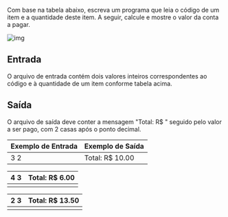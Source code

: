 Com base na tabela abaixo, escreva um programa que leia o código de um item e a quantidade deste item. A seguir, calcule e mostre o valor da conta a pagar.

![img](https://resources.urionlinejudge.com.br/gallery/images/problems/UOJ_1038_pt.png)

## Entrada

O arquivo de entrada contém dois valores inteiros correspondentes ao código e à quantidade de um item conforme tabela acima.

## Saída

O arquivo de saída deve conter a mensagem "Total: R$ " seguido pelo valor a ser pago, com 2 casas após o ponto decimal.

 

| Exemplo de Entrada | Exemplo de Saída |
| ------------------ | ---------------- |
| 3 2                | Total: R$ 10.00  |

| 4 3  | Total: R$ 6.00 |
| ---- | -------------- |
|      |                |

| 2 3  | Total: R$ 13.50 |
| ---- | --------------- |
|      |                 |